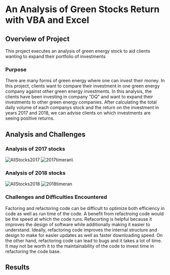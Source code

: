 # An Analysis of Green Stocks Return with VBA and Excel 
## Overview of Project 
This project executes an analysis of green energy stock to aid clients wanting to expand their portfolio of investments 
### Purpose
There are many forms of green energy where one can invest their money. In this project, clients want to compare their investment in one green energy company against other green energy investments. In this analysis, the clients have been investing in company "DQ" and want to expand their investments to other green energy companies. After calculating the total daily volume of each companys stock and the return on the investment in years 2017 and 2018, we can advise clients on which investments are seeing positive returns. 

## Analysis and Challenges 
### Analysis of 2017 stocks
![AllStocks2017](https://user-images.githubusercontent.com/75647359/102694711-7836af80-41e8-11eb-87f5-35951dded10e.png)
![2017timeran](https://user-images.githubusercontent.com/75647359/102695693-930c2280-41ee-11eb-9b62-385242924eec.png)\

### Analysis of 2018 stocks 
![AllStocks2018](https://user-images.githubusercontent.com/75647359/102694730-8f759d00-41e8-11eb-9e11-7fc2b4cff67c.png)
![2018timeran](https://user-images.githubusercontent.com/75647359/102695703-a0291180-41ee-11eb-8d82-8055e594fefa.png)

### Challenges and Difficulties Encountered 
Factoring and refactoring code can be difficult to optimize both efficiency in code as well as run time of the code. A benefit from refactroing code would be the speed at which the code runs. Refacorting is helpful because it improves the design of software while additionally making it easier to understand. Ideally, refactoring code improves the internal structure and design to make for easier updates as well as faster downloading speed. On the other hand, refactoring code can lead to bugs and it takes a lot of time. It may not be worth it to the maintainability of the code to invest time in refactoring the code base. 

## Results 
